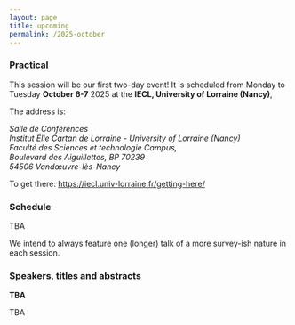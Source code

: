 ```yaml
---
layout: page
title: upcoming
permalink: /2025-october
---
```


### Practical

This session will be our first two-day event! It is scheduled from Monday to Tuesday **October 6-7** 2025 at the **IECL, University of Lorraine (Nancy)**, 


The address is:
<address>
Salle de Conférences<br>
Institut Élie Cartan de Lorraine - University of Lorraine (Nancy)<br>
Faculté des Sciences et technologie Campus, <br>
Boulevard des Aiguillettes, BP 70239<br>
54506 Vandœuvre-lès-Nancy<br>
</address>

To get there: https://iecl.univ-lorraine.fr/getting-here/



### Schedule

TBA

We intend to always feature one (longer) talk of a more survey-ish nature in each session.

### Speakers, titles and abstracts

**TBA**
<a name="speaker1"></a>

TBA



